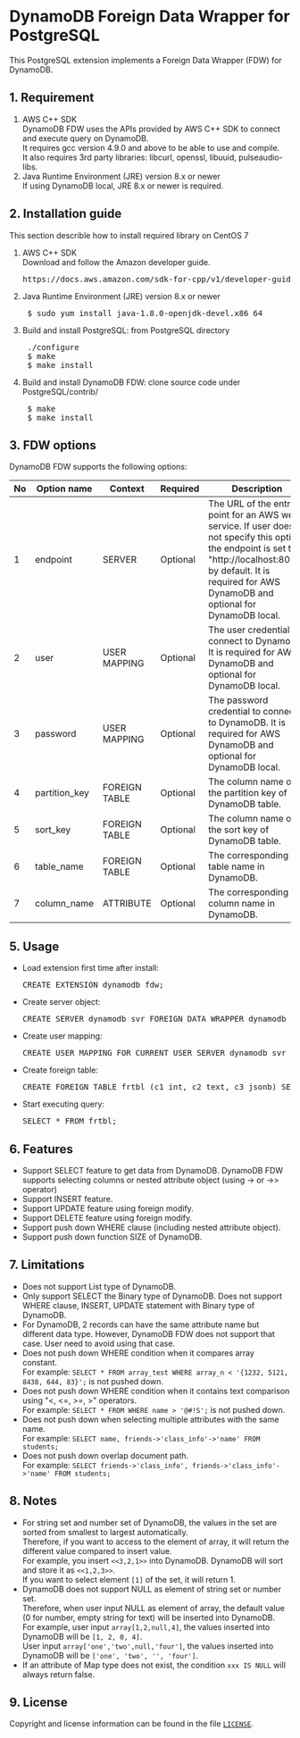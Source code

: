 # DynamoDB Foreign Data Wrapper for PostgreSQL

This PostgreSQL extension implements a Foreign Data Wrapper (FDW) for DynamoDB.

## 1. Requirement
1. AWS C++ SDK<br>
DynamoDB FDW uses the APIs provided by AWS C++ SDK to connect and execute query on DynamoDB.<br>
It requires gcc version 4.9.0 and above to be able to use and compile.<br>
It also requires 3rd party libraries: libcurl, openssl, libuuid, pulseaudio-libs. <br>
2. Java Runtime Environment (JRE) version 8.x or newer<br>
If using DynamoDB local, JRE 8.x or newer is required.<br>
## 2. Installation guide
This section describle how to install required library on CentOS 7
1. AWS C++ SDK<br>
    Download and follow the Amazon developer guide.
    <pre>https://docs.aws.amazon.com/sdk-for-cpp/v1/developer-guide/setup-linux.html</pre>

2. Java Runtime Environment (JRE) version 8.x or newer
	<pre>
    $ sudo yum install java-1.8.0-openjdk-devel.x86_64</pre>
3. Build and install PostgreSQL: from PostgreSQL directory
    <pre>
    ./configure
    $ make
    $ make install</pre>
4. Build and install DynamoDB FDW:
    clone source code under PostgreSQL/contrib/
    <pre>
    $ make
    $ make install</pre>
## 3. FDW options
DynamoDB FDW supports the following options:<br>

| No | Option name |Context | Required | Description |
|----|-------------|--------|----------|-------------|
|1   |endpoint|SERVER|Optional|The URL of the entry point for an AWS web service. If user does not specify this option, the endpoint is set to "http://localhost:8000" by default. It is required for AWS DynamoDB and optional for DynamoDB local.
|2   |user|USER MAPPING|Optional|The user credential to connect to DynamoDB. It is required for AWS DynamoDB and optional for DynamoDB local.
|3   |password|USER MAPPING|Optional|The password credential to connect to DynamoDB. It is required for AWS DynamoDB and optional for DynamoDB local.
|4   |partition_key|FOREIGN TABLE|Optional|The column name of the partition key of DynamoDB table.
|5   |sort_key|FOREIGN TABLE|Optional|The column name of the sort key of DynamoDB table.
|6   |table_name|FOREIGN TABLE|Optional|The corresponding table name in DynamoDB.
|7   |column_name|ATTRIBUTE|Optional|The corresponding column name in DynamoDB.
## 5. Usage
* Load extension first time after install:
    <pre>CREATE EXTENSION dynamodb_fdw;</pre>

* Create server object:
    <pre>CREATE SERVER dynamodb_svr FOREIGN DATA WRAPPER dynamodb_fdw OPTIONS (endpoint 'http://localhost:8000');</pre>

* Create user mapping:
    <pre>CREATE USER MAPPING FOR CURRENT_USER SERVER dynamodb_svr OPTIONS (user 'user1', password 'pass');</pre>

* Create foreign table:
    <pre>CREATE FOREIGN TABLE frtbl (c1 int, c2 text, c3 jsonb) SERVER dynamodb_svr OPTIONS (table_name 'table1');</pre>

* Start executing query:
    <pre>SELECT * FROM frtbl;</pre>

## 6. Features
* Support SELECT feature to get data from DynamoDB. DynamoDB FDW supports selecting columns or nested attribute object (using -> or ->> operator)<br>
* Support INSERT feature.
* Support UPDATE feature using foreign modify.
* Support DELETE feature using foreign modify.
* Support push down WHERE clause (including nested attribute object).
* Support push down function SIZE of DynamoDB.

## 7. Limitations
* Does not support List type of DynamoDB.
* Only support SELECT the Binary type of DynamoDB. Does not support WHERE clause, INSERT, UPDATE statement with Binary type of DynamoDB.
* For DynamoDB, 2 records can have the same attribute name but different data type. However, DynamoDB FDW does not support that case. User need to avoid using that case.
* Does not push down WHERE condition when it compares array constant.<br>
For example: `SELECT * FROM array_test WHERE array_n < '{1232, 5121, 8438, 644, 83}';` is not pushed down.
* Does not push down WHERE condition when it contains text comparison using "<, <=, >=, >" operators.<br>
For example: `SELECT * FROM WHERE name > '@#!S';` is not pushed down.
* Does not push down when selecting multiple attributes with the same name.<br>
For example: `SELECT name, friends->'class_info'->'name' FROM students;`
* Does not push down overlap document path. <br>
For example: `SELECT friends->'class_info', friends->'class_info'->'name' FROM students;`
## 8. Notes
* For string set and number set of DynamoDB, the values in the set are sorted from smallest to largest automatically.<br>
Therefore, if you want to access to the element of array, it will return the different value compared to insert value.<br>
For example, you insert `<<3,2,1>>` into DynamoDB. DynamoDB will sort and store it as `<<1,2,3>>`.<br>
If you want to select element `[1]` of the set, it will return 1.
* DynamoDB does not support NULL as element of string set or number set.<br>
Therefore, when user input NULL as element of array, the default value (0 for number, empty string for text) will be inserted into DynamoDB.<br>
For example, user input `array[1,2,null,4]`, the values inserted into DynamoDB will be `[1, 2, 0, 4]`.<br>
User input `array['one','two',null,'four']`, the values inserted into DynamoDB will be `['one', 'two', '', 'four']`.
* If an attribute of Map type does not exist, the condition `xxx IS NULL` will always return false.

## 9. License
Copyright and license information can be found in the file [`LICENSE`][1].

[1]: LICENSE